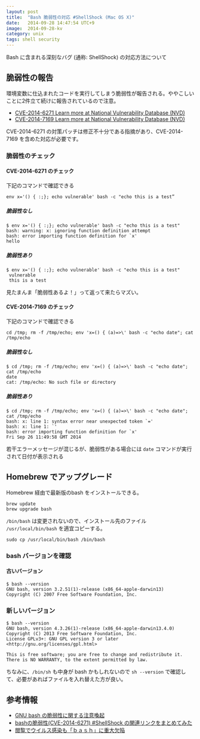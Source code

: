 ```yaml
---
layout: post
title:  "Bash 脆弱性の対応 #ShellShock (Mac OS X)"
date:   2014-09-28 14:47:54 UTC+9
image:  2014-09-28-kv
category: unix
tags: shell security
---
```


Bash に含まれる深刻なバグ (通称: ShellShock) の対応方法について

## 脆弱性の報告

環境変数に仕込まれたコードを実行してしまう脆弱性が報告される。ややこしいことに2件立て続けに報告されているので注意。

- [CVE-2014-6271 Learn more at National Vulnerability Database (NVD)](http://cve.mitre.org/cgi-bin/cvename.cgi?name=CVE-2014-6271)
- [CVE-2014-7169 Learn more at National Vulnerability Database (NVD)](http://cve.mitre.org/cgi-bin/cvename.cgi?name=CVE-2014-7169)

CVE-2014-6271 の対策パッチは修正不十分である指摘があり、CVE-2014-7169 を含めた対応が必要です。

### 脆弱性のチェック

#### CVE-2014-6271 のチェック

下記のコマンドで確認できる

```
env x='() { :;}; echo vulnerable' bash -c "echo this is a test”
```

##### 脆弱性なし

```
$ env x='() { :;}; echo vulnerable' bash -c "echo this is a test"
bash: warning: x: ignoring function definition attempt
bash: error importing function definition for `x'
hello
```

##### 脆弱性あり

```
$ env x='() { :;}; echo vulnerable' bash -c "echo this is a test"
 vulnerable
 this is a test
```

見たまんま「脆弱性あるよ！」って返って来たらマズい。

#### CVE-2014-7169 のチェック

下記のコマンドで確認できる

```
cd /tmp; rm -f /tmp/echo; env 'x=() { (a)=>\' bash -c "echo date"; cat /tmp/echo
```

##### 脆弱性なし

```
$ cd /tmp; rm -f /tmp/echo; env 'x=() { (a)=>\' bash -c "echo date"; cat /tmp/echo
date
cat: /tmp/echo: No such file or directory
```

##### 脆弱性あり

```
$ cd /tmp; rm -f /tmp/echo; env 'x=() { (a)=>\' bash -c "echo date"; cat /tmp/echo
bash: x: line 1: syntax error near unexpected token `='
bash: x: line 1: `'
bash: error importing function definition for `x'
Fri Sep 26 11:49:58 GMT 2014
```

若干エラーメッセージが混じるが、脆弱性がある場合には `date` コマンドが実行されて日付が表示される

## Homebrew でアップグレード

Homebrew 経由で最新版のbash をインストールできる。

```
brew update
brew upgrade bash
```

`/bin/bash` は変更されないので、インストール先のファイル `/usr/local/bin/bash` を適宜コピーする。

```
sudo cp /usr/local/bin/bash /bin/bash
```

### bash バージョンを確認

#### 古いバージョン

```
$ bash --version
GNU bash, version 3.2.51(1)-release (x86_64-apple-darwin13)
Copyright (C) 2007 Free Software Foundation, Inc.

```

### 新しいバージョン

```
$ bash --version
GNU bash, version 4.3.26(1)-release (x86_64-apple-darwin13.4.0)
Copyright (C) 2013 Free Software Foundation, Inc.
License GPLv3+: GNU GPL version 3 or later <http://gnu.org/licenses/gpl.html>

This is free software; you are free to change and redistribute it.
There is NO WARRANTY, to the extent permitted by law.

```

ちなみに、`/bin/sh` も中身が bash かもしれないので `sh --version` で確認して、必要があればファイルを入れ替えた方が良い。

## 参考情報

- [GNU bash の脆弱性に関する注意喚起](https://www.jpcert.or.jp/at/2014/at140037.html)
- [bashの脆弱性(CVE-2014-6271) #ShellShock の関連リンクをまとめてみた](http://d.hatena.ne.jp/Kango/20140925/1411612246)
- [閲覧でウイルス感染も「ｂａｓｈ」に重大欠陥](http://www3.nhk.or.jp/news/html/20140927/k10014922101000.html)


